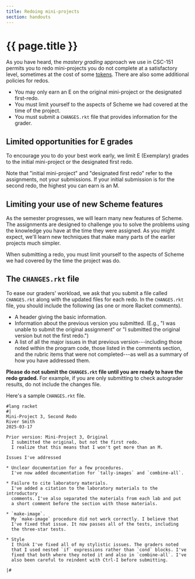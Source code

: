 ```yaml
---
title: Redoing mini-projects
section: handouts
---
```


# {{ page.title }}

As you have heard, the _mastery grading_ approach we use in CSC-151 permits you to redo mini-projects you do not complete at a satisfactory level, sometimes at the cost of some [tokens](../handouts/tokens). There are also some additional policies for redos.

* You may only earn an E on the original mini-project or the designated first-redo.
* You must limit yourself to the aspects of Scheme we had covered at the time of the project.
* You must submit a `CHANGES.rkt` file that provides information for the grader.

## Limited opportunities for E grades

To encourage you to do your best work early, we limit E (Exemplary) grades to the initial mini-project or the designated first redo. 

Note that "initial mini-project" and "designated first redo" refer to the assignments, not your submissions. If your initial submission is for the second redo, the highest you can earn is an M.

## Limiting your use of new Scheme features

As the semester progresses, we will learn many new features of Scheme. The assignments are designed to challenge you to solve the problems using the knowledge you have at the time they were assigned. As you might expect, we'll learn new techniques that make many parts of the earlier projects much simpler.

When submitting a redo, you must limit yourself to the aspects of Scheme we had covered by the time the project was do.

## The `CHANGES.rkt` file

To ease our graders' workload, we ask that you submit a file called `CHANGES.rkt` along with the updated files for each redo. In the `CHANGES.rkt` file, you should include the following (as one or more Racket comments).

* A header giving the basic information.
* Information about the previous version you submitted. (E.g., "I was unable to submit the original assignment" or "I submitted the original version but not the first redo.")
* A list of all the major issues in that previous version---including those noted within the program code, those listed in the comments section, and the rubric items that were not completed---as well as a summary of how you have addressed them.

**Please do not submit the `CHANGES.rkt` file until you are ready to have the redo graded.** For example, if you are only submitting to check autograder results, do not include the changes file.

Here's a sample `CHANGES.rkt` file.

```
#lang racket
#|
Mini-Project 3, Second Redo
River Smith
2025-03-17

Prior version: Mini-Project 3, Original
  I submitted the original, but not the first redo.
  I realize that this means that I won't get more than an M.

Issues I've addressed

* Unclear documentation for a few procedures.
  I've now added documentation for `tally-images` and `combine-all`.

* Failure to cite laboratory materials.
  I've added a citation to the laboratory materials to the introductory
  comments. I've also separated the materials from each lab and put
  a short comment before the section with those materials.
  
* `make-image`.
  My `make-image` procedure did not work correctly. I believe that
  I've fixed that issue. It now passes all of the tests, including
  the three-star tests.

* Style
  I think I've fixed all of my stylistic issues. The graders noted
  that I used nested `if` expressions rather than `cond` blocks. I've
  fixed that both where they noted it and also in `combine-all`. I've
  also been careful to reindent with Ctrl-I before submitting.

|#
```
